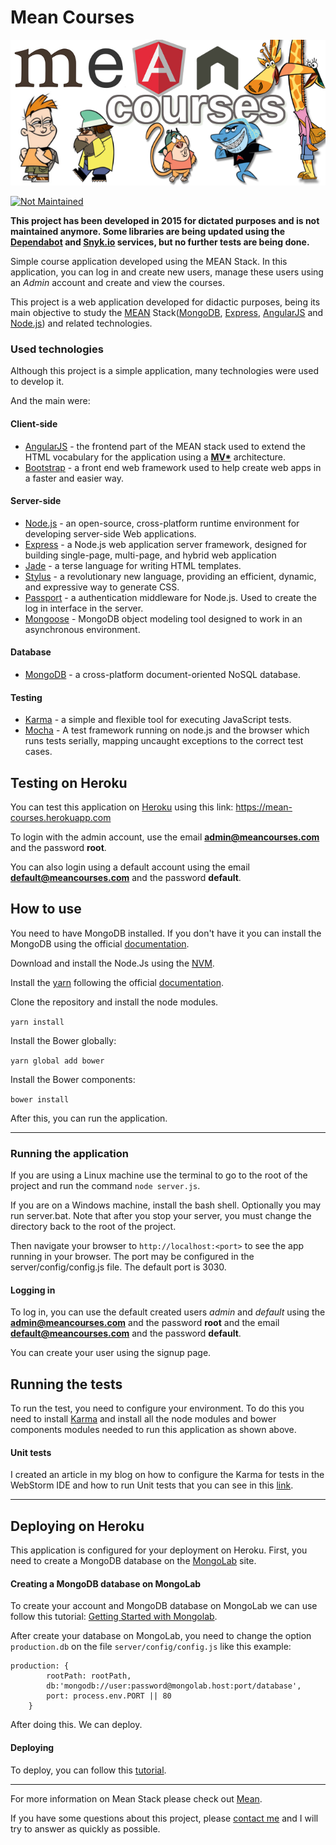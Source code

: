 # Mean Courses
![Mean Courses](meancourses.png)

[![Not Maintained](https://img.shields.io/badge/Maintenance%20Level-Not%20Maintained-yellow.svg)](https://gist.github.com/cheerfulstoic/d107229326a01ff0f333a1d3476e068d)

**This project has been developed in 2015 for dictated purposes and is not maintained anymore. Some libraries are being updated using the [Dependabot](https://dependabot.com/) and [Snyk.io](https://snyk.io/) services, but no further tests are being done.**

Simple course application developed using the MEAN Stack. In this application, you can log in and create new users, manage these users using an *Admin* account and create and view the courses.

This project is a web application developed for didactic purposes, being its main objective to study the [MEAN](http://mean.io/) Stack([MongoDB](https://www.mongodb.org/), [Express](http://expressjs.com), [AngularJS](https://angularjs.org/) and [Node.js](https://nodejs.org/)) and related technologies.

### Used technologies

Although this project is a simple application, many technologies were used to develop it.

And the main were:

#### Client-side

* [AngularJS](https://angularjs.org/) -  the frontend part of the MEAN stack used to extend the HTML vocabulary for the application using a **[MV*](http://www.sitepoint.com/anatomy-javascript-mv-framework/)** architecture.
* [Bootstrap](http://getbootstrap.com/) - a front end web framework used to help create web apps in a faster and easier way.

#### Server-side
* [Node.js](https://nodejs.org) - an open-source, cross-platform runtime environment for developing server-side Web applications.
* [Express](http://expressjs.com) - a Node.js web application server framework, designed for building single-page, multi-page, and hybrid web application
* [Jade](http://jade-lang.com) - a terse language for writing HTML templates.
* [Stylus](http://stylus-lang.com) - a revolutionary new language, providing an efficient, dynamic, and expressive way to generate CSS.
* [Passport](http://passportjs.org) - a authentication middleware for Node.js. Used to create the log in interface in the server.
* [Mongoose](http://mongoosejs.com) - MongoDB object modeling tool designed to work in an asynchronous environment.

#### Database
* [MongoDB](https://www.mongodb.org/) - a cross-platform document-oriented NoSQL database.

#### Testing
* [Karma](http://karma-runner.github.io) - a simple and flexible tool for executing JavaScript tests.
* [Mocha](https://mochajs.org/) - A test framework running on node.js and the browser which runs tests serially, mapping uncaught exceptions to the correct test cases.

## Testing on Heroku

You can test this application on [Heroku](https://www.heroku.com/) using this link: https://mean-courses.herokuapp.com

To login with the admin account, use the email **admin@meancourses.com** and the password **root**.

You can also login using a default account using the email **default@meancourses.com** and the password **default**.



## How to use
You need to have MongoDB installed. If you don't have it  you can install the MongoDB using the official 
[documentation](https://docs.mongodb.org/manual/installation/).

Download and install the Node.Js using the [NVM](https://github.com/creationix/nvm).

Install the [yarn](https://yarnpkg.com/en/) following the official 
[documentation](https://yarnpkg.com/lang/en/docs/install/#linux-tab).

Clone the repository and install the node modules.

`yarn install`

Install the Bower globally:

`yarn global add bower`

Install the Bower components:

`bower install`

After this, you can run the application.

***

### Running the application

If you are using a Linux machine use the terminal to go to the root of the project and run the command `node server.js`.

If you are on a Windows machine, install the bash shell.  Optionally you may run server.bat.  Note that
after you stop your server, you must change the directory back to the root of the project.

Then navigate your browser to `http://localhost:<port>` to see the app running in your browser.  The port may be configured in the server/config/config.js file. The default port is 3030.

#### Logging in

To log in, you can use the default created users *admin* and *default* using the **admin@meancourses.com** and the password **root** and the email **default@meancourses.com** and the password **default**.

You can create your user using the signup page.

## Running the tests

To run the test, you need to configure your environment. To do this you need to install [Karma](https://karma-runner.github.io) and install all the node modules and bower components modules needed to run this application as shown above.

#### Unit tests

I created an article in my blog on how to configure the Karma for tests in the WebStorm IDE and how to run Unit tests that you can see in this [link](http://coderade.in/configure-karma-webstorm).

***

## Deploying on Heroku

This application is configured for your deployment on Heroku. First, you need to create a MongoDB database on the [MongoLab](https://mlab.com/) site.

#### Creating a MongoDB database on MongoLab

To create your account and MongoDB database on MongoLab we can use follow this tutorial: [Getting Started with Mongolab](http://www.sitepoint.com/getting-started-with-mongolab/).

After create your database on MongoLab, you need to change the option `production.db` on the file `server/config/config.js` like this example:

```
production: {
        rootPath: rootPath,
        db:'mongodb://user:password@mongolab.host:port/database',
        port: process.env.PORT || 80
    }
```

After doing this. We can deploy.

#### Deploying

To deploy, you can follow this [tutorial](https://devcenter.heroku.com/articles/deploying-nodejs).


***

For more information on Mean Stack please check out [Mean](http://mean.io).

If you have some questions about this project, please [contact me](http://coderade.in/contact) and I will try to answer as quickly as possible.
